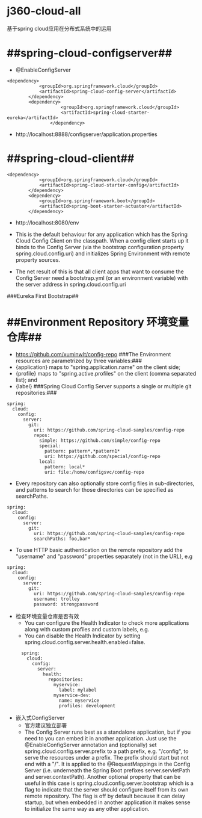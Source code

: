 j360-cloud-all
==============

基于spring cloud应用在分布式系统中的运用

##spring-cloud-configserver##
===================
- @EnableConfigServer

```
<dependency>
            <groupId>org.springframework.cloud</groupId>
            <artifactId>spring-cloud-config-server</artifactId>
        </dependency>
        <dependency>
                    <groupId>org.springframework.cloud</groupId>
                    <artifactId>spring-cloud-starter-eureka</artifactId>
                </dependency>
```

- http://localhost:8888/configserver/application.properties

##spring-cloud-client##
===================
```
<dependency>
            <groupId>org.springframework.cloud</groupId>
            <artifactId>spring-cloud-starter-config</artifactId>
        </dependency>
        <dependency>
            <groupId>org.springframework.boot</groupId>
            <artifactId>spring-boot-starter-actuator</artifactId>
        </dependency>
```

- http://localhost:8080/env
- This is the default behaviour for any application which has the Spring Cloud Config Client on the classpath. When a config client starts up it binds to the Config Server (via the bootstrap configuration property spring.cloud.config.uri) and initializes Spring Environment with remote property sources.
  
- The net result of this is that all client apps that want to consume the Config Server need a bootstrap.yml (or an environment variable) with the server address in spring.cloud.config.uri

###Eureka First Bootstrap##






##Environment Repository 环境变量仓库##
===================
- https://github.com/xuminwlt/config-repo
###The Environment resources are parametrized by three variables:###
- {application} maps to "spring.application.name" on the client side;
- {profile} maps to "spring.active.profiles" on the client (comma separated list); and
- {label}
###Spring Cloud Config Server supports a single or multiple git repositories:###
```
spring:
  cloud:
    config:
      server:
        git:
          uri: https://github.com/spring-cloud-samples/config-repo
          repos:
            simple: https://github.com/simple/config-repo
            special:
              pattern: pattern*,*pattern1*
              uri: https://github.com/special/config-repo
            local:
              pattern: local*
              uri: file:/home/configsvc/config-repo
```
- Every repository can also optionally store config files in sub-directories, and patterns to search for those directories can be specified as searchPaths. 
```
spring:
  cloud:
    config:
      server:
        git:
          uri: https://github.com/spring-cloud-samples/config-repo
          searchPaths: foo,bar*
```
- To use HTTP basic authentication on the remote repository add the "username" and "password" properties separately (not in the URL), e.g
```
spring:
  cloud:
    config:
      server:
        git:
          uri: https://github.com/spring-cloud-samples/config-repo
          username: trolley
          password: strongpassword
```
- 检查环境变量仓库是否有效
    - You can configure the Health Indicator to check more applications along with custom profiles and custom labels, e.g.
    - You can disable the Health Indicator by setting spring.cloud.config.server.health.enabled=false.
    ```
      spring:
        cloud:
          config:
            server:
              health:
                repositories:
                  myservice:
                    label: mylabel
                  myservice-dev:
                    name: myservice
                    profiles: development  
    ```
- 嵌入式ConfigServer
    - 官方建议独立部署
    - The Config Server runs best as a standalone application, but if you need to you can embed it in another application. Just use the @EnableConfigServer annotation and (optionally) set spring.cloud.config.server.prefix to a path prefix, e.g. "/config", to serve the resources under a prefix. The prefix should start but not end with a "/". It is applied to the @RequestMappings in the Config Server (i.e. underneath the Spring Boot prefixes server.servletPath and server.contextPath). Another optional property that can be useful in this case is spring.cloud.config.server.bootstrap which is a flag to indicate that the server should configure itself from its own remote repository. The flag is off by default because it can delay startup, but when embedded in another application it makes sense to initialize the same way as any other application.
    



